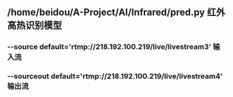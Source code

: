 ## /home/beidou/A-Project/AI/Infrared/pred.py  红外高热识别模型 
### --source   default='rtmp://218.192.100.219/live/livestream3'    输入流 
### --sourceout    default='rtmp://218.192.100.219/live/livestream4'   输出流 